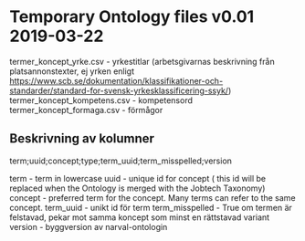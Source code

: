 Temporary Ontology files v0.01 2019-03-22
====================================

termer_koncept_yrke.csv - yrkestitlar (arbetsgivarnas beskrivning från platsannonstexter, ej yrken enligt https://www.scb.se/dokumentation/klassifikationer-och-standarder/standard-for-svensk-yrkesklassificering-ssyk/)
termer_koncept_kompetens.csv - kompetensord
termer_koncept_formaga.csv - förmågor

Beskrivning av kolumner
-----------------------------
term;uuid;concept;type;term_uuid;term_misspelled;version

term - term in lowercase
uuid - unique id for concept ( this id will be replaced when the Ontology is merged with the Jobtech Taxonomy)
concept - preferred term for the concept. Many terms can refer to the same concept.
term_uuid - unikt id för term
term_misspelled - True om termen är felstavad, pekar mot samma koncept som minst en rättstavad variant
version - byggversion av narval-ontologin
